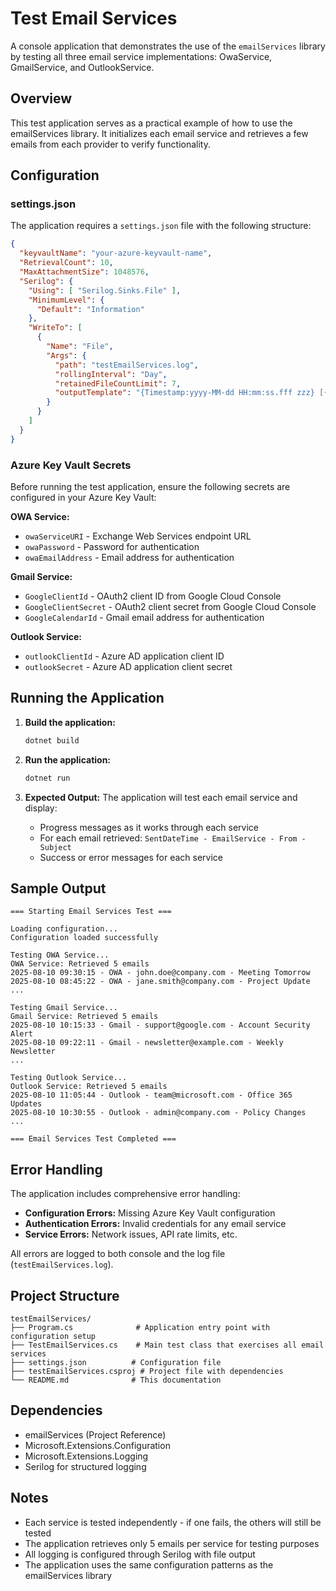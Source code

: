 # Test Email Services

A console application that demonstrates the use of the `emailServices` library by testing all three email service implementations: OwaService, GmailService, and OutlookService.

## Overview

This test application serves as a practical example of how to use the emailServices library. It initializes each email service and retrieves a few emails from each provider to verify functionality.

## Configuration

### settings.json

The application requires a `settings.json` file with the following structure:

```json
{
  "keyvaultName": "your-azure-keyvault-name",
  "RetrievalCount": 10,
  "MaxAttachmentSize": 1048576,
  "Serilog": {
    "Using": [ "Serilog.Sinks.File" ],
    "MinimumLevel": {
      "Default": "Information"
    },
    "WriteTo": [
      {
        "Name": "File",
        "Args": {
          "path": "testEmailServices.log",
          "rollingInterval": "Day",
          "retainedFileCountLimit": 7,
          "outputTemplate": "{Timestamp:yyyy-MM-dd HH:mm:ss.fff zzz} [{Level:u3}] {Message:lj}{NewLine}{Exception}"
        }
      }
    ]
  }
}
```

### Azure Key Vault Secrets

Before running the test application, ensure the following secrets are configured in your Azure Key Vault:

**OWA Service:**
- `owaServiceURI` - Exchange Web Services endpoint URL
- `owaPassword` - Password for authentication
- `owaEmailAddress` - Email address for authentication

**Gmail Service:**
- `GoogleClientId` - OAuth2 client ID from Google Cloud Console
- `GoogleClientSecret` - OAuth2 client secret from Google Cloud Console
- `GoogleCalendarId` - Gmail email address for authentication

**Outlook Service:**
- `outlookClientId` - Azure AD application client ID
- `outlookSecret` - Azure AD application client secret

## Running the Application

1. **Build the application:**
   ```bash
   dotnet build
   ```

2. **Run the application:**
   ```bash
   dotnet run
   ```

3. **Expected Output:**
   The application will test each email service and display:
   - Progress messages as it works through each service
   - For each email retrieved: `SentDateTime - EmailService - From - Subject`
   - Success or error messages for each service

## Sample Output

```
=== Starting Email Services Test ===

Loading configuration...
Configuration loaded successfully

Testing OWA Service...
OWA Service: Retrieved 5 emails
2025-08-10 09:30:15 - OWA - john.doe@company.com - Meeting Tomorrow
2025-08-10 08:45:22 - OWA - jane.smith@company.com - Project Update
...

Testing Gmail Service...
Gmail Service: Retrieved 5 emails
2025-08-10 10:15:33 - Gmail - support@google.com - Account Security Alert
2025-08-10 09:22:11 - Gmail - newsletter@example.com - Weekly Newsletter
...

Testing Outlook Service...
Outlook Service: Retrieved 5 emails
2025-08-10 11:05:44 - Outlook - team@microsoft.com - Office 365 Updates
2025-08-10 10:30:55 - Outlook - admin@company.com - Policy Changes
...

=== Email Services Test Completed ===
```

## Error Handling

The application includes comprehensive error handling:

- **Configuration Errors:** Missing Azure Key Vault configuration
- **Authentication Errors:** Invalid credentials for any email service
- **Service Errors:** Network issues, API rate limits, etc.

All errors are logged to both console and the log file (`testEmailServices.log`).

## Project Structure

```
testEmailServices/
├── Program.cs              # Application entry point with configuration setup
├── TestEmailServices.cs    # Main test class that exercises all email services
├── settings.json          # Configuration file
├── testEmailServices.csproj # Project file with dependencies
└── README.md              # This documentation
```

## Dependencies

- emailServices (Project Reference)
- Microsoft.Extensions.Configuration
- Microsoft.Extensions.Logging
- Serilog for structured logging

## Notes

- Each service is tested independently - if one fails, the others will still be tested
- The application retrieves only 5 emails per service for testing purposes
- All logging is configured through Serilog with file output
- The application uses the same configuration patterns as the emailServices library

